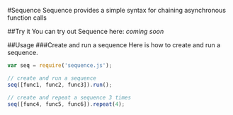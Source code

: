 #Sequence
Sequence provides a simple syntax for chaining asynchronous function calls

##Try it
You can try out Sequence here: _coming soon_

##Usage
###Create and run a sequence
Here is how to create and run a sequence.
```js
var seq = require('sequence.js');

// create and run a sequence
seq([func1, func2, func3]).run();

// create and repeat a sequence 3 times
seq([func4, func5, func6]).repeat(4);

```



